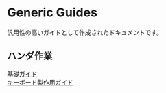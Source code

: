 # Generic Guides
汎用性の高いガイドとして作成されたドキュメントです。

## ハンダ作業
[基礎ガイド](docs/solder-basic.md)  
[キーボード製作用ガイド](docs/keyboard-solder.md)
